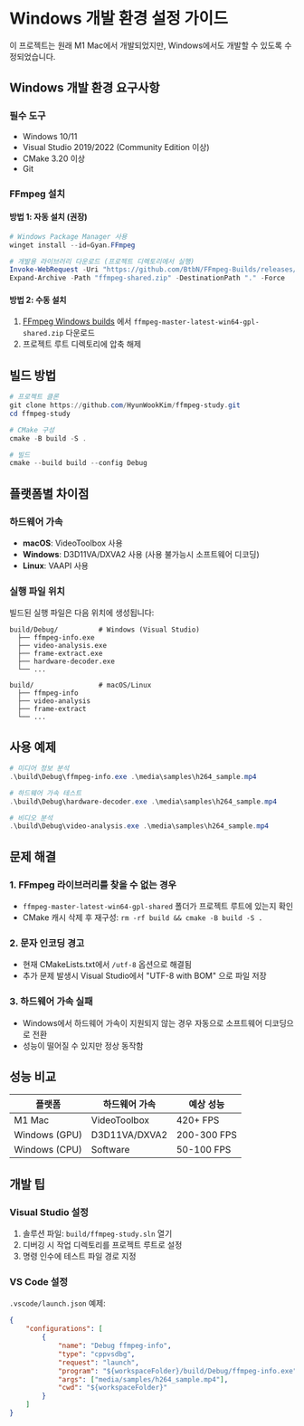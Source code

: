 # Windows 개발 환경 설정 가이드

이 프로젝트는 원래 M1 Mac에서 개발되었지만, Windows에서도 개발할 수 있도록 수정되었습니다.

## Windows 개발 환경 요구사항

### 필수 도구
- Windows 10/11
- Visual Studio 2019/2022 (Community Edition 이상)
- CMake 3.20 이상
- Git

### FFmpeg 설치

#### 방법 1: 자동 설치 (권장)
```powershell
# Windows Package Manager 사용
winget install --id=Gyan.FFmpeg

# 개발용 라이브러리 다운로드 (프로젝트 디렉토리에서 실행)
Invoke-WebRequest -Uri "https://github.com/BtbN/FFmpeg-Builds/releases/download/latest/ffmpeg-master-latest-win64-gpl-shared.zip" -OutFile "ffmpeg-shared.zip"
Expand-Archive -Path "ffmpeg-shared.zip" -DestinationPath "." -Force
```

#### 방법 2: 수동 설치
1. [FFmpeg Windows builds](https://github.com/BtbN/FFmpeg-Builds/releases) 에서 `ffmpeg-master-latest-win64-gpl-shared.zip` 다운로드
2. 프로젝트 루트 디렉토리에 압축 해제

## 빌드 방법

```powershell
# 프로젝트 클론
git clone https://github.com/HyunWookKim/ffmpeg-study.git
cd ffmpeg-study

# CMake 구성
cmake -B build -S .

# 빌드
cmake --build build --config Debug
```

## 플랫폼별 차이점

### 하드웨어 가속
- **macOS**: VideoToolbox 사용
- **Windows**: D3D11VA/DXVA2 사용 (사용 불가능시 소프트웨어 디코딩)
- **Linux**: VAAPI 사용

### 실행 파일 위치
빌드된 실행 파일은 다음 위치에 생성됩니다:
```
build/Debug/          # Windows (Visual Studio)
  ├── ffmpeg-info.exe
  ├── video-analysis.exe
  ├── frame-extract.exe
  ├── hardware-decoder.exe
  └── ...

build/                # macOS/Linux
  ├── ffmpeg-info
  ├── video-analysis
  ├── frame-extract
  └── ...
```

## 사용 예제

```powershell
# 미디어 정보 분석
.\build\Debug\ffmpeg-info.exe .\media\samples\h264_sample.mp4

# 하드웨어 가속 테스트
.\build\Debug\hardware-decoder.exe .\media\samples\h264_sample.mp4

# 비디오 분석
.\build\Debug\video-analysis.exe .\media\samples\h264_sample.mp4
```

## 문제 해결

### 1. FFmpeg 라이브러리를 찾을 수 없는 경우
- `ffmpeg-master-latest-win64-gpl-shared` 폴더가 프로젝트 루트에 있는지 확인
- CMake 캐시 삭제 후 재구성: `rm -rf build && cmake -B build -S .`

### 2. 문자 인코딩 경고
- 현재 CMakeLists.txt에서 `/utf-8` 옵션으로 해결됨
- 추가 문제 발생시 Visual Studio에서 "UTF-8 with BOM" 으로 파일 저장

### 3. 하드웨어 가속 실패
- Windows에서 하드웨어 가속이 지원되지 않는 경우 자동으로 소프트웨어 디코딩으로 전환
- 성능이 떨어질 수 있지만 정상 동작함

## 성능 비교

| 플랫폼 | 하드웨어 가속 | 예상 성능 |
|--------|---------------|-----------|
| M1 Mac | VideoToolbox | 420+ FPS |
| Windows (GPU) | D3D11VA/DXVA2 | 200-300 FPS |
| Windows (CPU) | Software | 50-100 FPS |

## 개발 팁

### Visual Studio 설정
1. 솔루션 파일: `build/ffmpeg-study.sln` 열기
2. 디버깅 시 작업 디렉토리를 프로젝트 루트로 설정
3. 명령 인수에 테스트 파일 경로 지정

### VS Code 설정
`.vscode/launch.json` 예제:
```json
{
    "configurations": [
        {
            "name": "Debug ffmpeg-info",
            "type": "cppvsdbg",
            "request": "launch",
            "program": "${workspaceFolder}/build/Debug/ffmpeg-info.exe",
            "args": ["media/samples/h264_sample.mp4"],
            "cwd": "${workspaceFolder}"
        }
    ]
}
```

